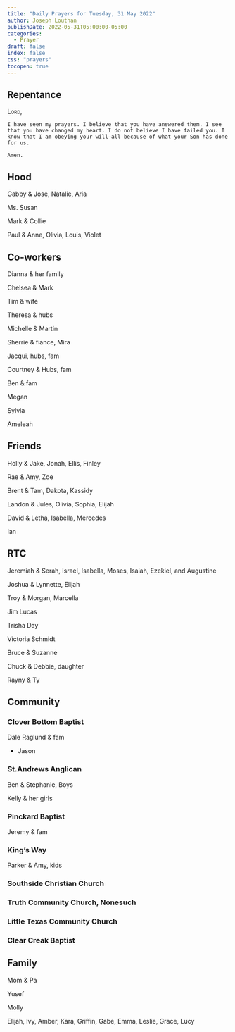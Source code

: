 ```yaml
---
title: "Daily Prayers for Tuesday, 31 May 2022"
author: Joseph Louthan
publishDate: 2022-05-31T05:00:00-05:00
categories:
  - Prayer
draft: false
index: false
css: "prayers"
tocopen: true
---
```

## Repentance

<div style='font-variant: small-caps;'>
Lord,
</div>

```text
I have seen my prayers. I believe that you have answered them. I see that you have changed my heart. I do not believe I have failed you. I know that I am obeying your will—​all because of what your Son has done for us.

Amen.
```

## Hood

Gabby & Jose, Natalie, Aria

Ms. Susan

Mark & Collie

Paul & Anne, Olivia, Louis, Violet

## Co-workers

Dianna & her family

Chelsea & Mark

Tim & wife

Theresa & hubs

Michelle & Martin

Sherrie & fiance, Mira

Jacqui, hubs, fam

Courtney & Hubs, fam

Ben & fam

Megan

Sylvia

Ameleah

## Friends

Holly & Jake, Jonah, Ellis, Finley

Rae & Amy, Zoe

Brent & Tam, Dakota, Kassidy

Landon & Jules, Olivia, Sophia, Elijah

David & Letha, Isabella, Mercedes

Ian

## RTC

Jeremiah & Serah, Israel, Isabella, Moses, Isaiah, Ezekiel, and Augustine

Joshua & Lynnette, Elijah

Troy & Morgan, Marcella

Jim Lucas

Trisha Day

Victoria Schmidt

Bruce & Suzanne

Chuck & Debbie, daughter

Rayny & Ty

## Community

### Clover Bottom Baptist  

Dale Raglund & fam  
- Jason

### St.Andrews Anglican  

Ben & Stephanie, Boys

Kelly & her girls

### Pinckard Baptist

Jeremy & fam

### King’s Way

Parker & Amy, kids

### Southside Christian Church

### Truth Community Church, Nonesuch

### Little Texas Community Church

### Clear Creak Baptist

## Family

Mom & Pa

Yusef

Molly

Elijah, Ivy, Amber, Kara, Griffin, Gabe, Emma, Leslie, Grace, Lucy
